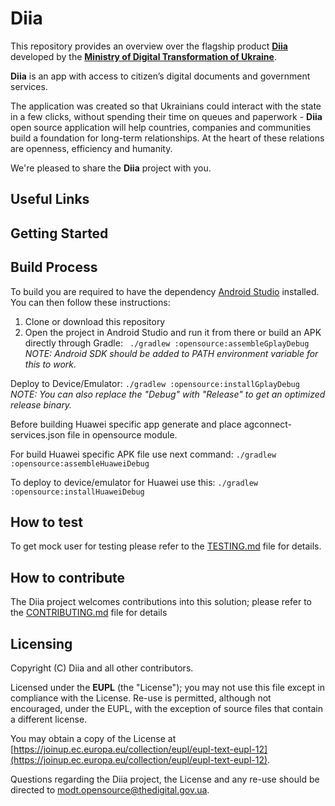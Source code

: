 

# Diia


This repository provides an overview over the flagship product [**Diia**](https://diia.gov.ua/) developed by the [**Ministry of Digital Transformation of Ukraine**](https://thedigital.gov.ua/).

**Diia** is an app with access to citizen’s digital documents and government services.

The application was created so that Ukrainians could interact with the state in a few clicks, without spending their time on queues and paperwork - **Diia** open source application will help countries, companies and communities build a foundation for long-term relationships. At the heart of these relations are openness, efficiency and humanity.

We're pleased to share the **Diia** project with you.

## Useful Links

[//]: # (|Topic|Link|Description|)

[//]: # (|--|--|--|)

[//]: # (|Ministry of Digital Transformation of Ukraine|https://thedigital.gov.ua/|The Official homepage of the Ministry of Digital Transformation of Ukraine|)

[//]: # (|Diia App|https://diia.gov.ua/|The Official website for the Diia application)

[//]: # ()

## Getting Started

## Build Process

To build you are required to have the dependency [Android Studio](https://developer.android.com/studio) installed. You can then follow these instructions:

1. Clone or download this repository
2. Open the project in Android Studio and run it from there or build an APK directly through Gradle:
   ``` ./gradlew :opensource:assembleGplayDebug```
   *NOTE: Android SDK should be added to PATH environment variable for this to work.*

Deploy to Device/Emulator:
```./gradlew :opensource:installGplayDebug```
*NOTE: You can also replace the "Debug" with "Release" to get an optimized release binary.*

Before building Huawei specific app generate and place agconnect-services.json file in opensource module.

For build Huawei specific APK file use next command:
```./gradlew :opensource:assembleHuaweiDebug```

To deploy to device/emulator for Huawei use this:
```./gradlew :opensource:installHuaweiDebug```

## How to test

To get mock user for testing please refer to the [TESTING.md](https://github.com/diia-open-source/diia-setup-howto/blob/main/TESTING.md) file for details.

## How to contribute

The Diia project welcomes contributions into this solution; please refer to the [CONTRIBUTING.md](./CONTRIBUTING.md) file for details

## Licensing

Copyright (C) Diia and all other contributors.

Licensed under the  **EUPL**  (the "License"); you may not use this file except in compliance with the License. Re-use is permitted, although not encouraged, under the EUPL, with the exception of source files that contain a different license.

You may obtain a copy of the License at  [https://joinup.ec.europa.eu/collection/eupl/eupl-text-eupl-12](https://joinup.ec.europa.eu/collection/eupl/eupl-text-eupl-12).

Questions regarding the Diia project, the License and any re-use should be directed to [modt.opensource@thedigital.gov.ua](mailto:modt.opensource@thedigital.gov.ua).
